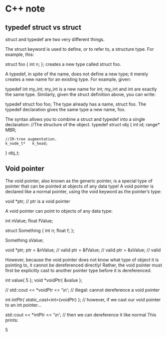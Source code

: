 # C++ note
## typedef struct vs struct

struct and typedef are two very different things.

The struct keyword is used to define, or to refer to, a structure type. For example, this:

struct foo {
    int n;
};
creates a new type called struct foo.

A typedef, in spite of the name, does not define a new type; it merely creates a new name for an existing type. For example, given:

typedef int my_int;
my_int is a new name for int; my_int and int are exactly the same type. Similarly, given the struct definition above, you can write:

typedef struct foo foo;
The type already has a name, struct foo. The typedef declaration gives the same type a new name, foo.

The syntax allows you to combine a struct and typedef into a single declaration:
//The structure of the object.
typedef struct obj
{
	int			id;
	range*		MBR;

	//IR-tree augmentation.
	k_node_t*	k_head;

}	obj_t;

## Void pointer


The void pointer, also known as the generic pointer, is a special type of pointer that can be pointed at objects of any data type! A void pointer is declared like a normal pointer, using the void keyword as the pointer’s type:


void *ptr; // ptr is a void pointer

A void pointer can point to objects of any data type:


int nValue;
float fValue;


struct Something
{
    int n;
    float f;
};


Something sValue;
 
void *ptr;
ptr = &nValue; // valid
ptr = &fValue; // valid
ptr = &sValue; // valid

However, because the void pointer does not know what type of object it is pointing to, it cannot be dereferenced directly! Rather, the void pointer must first be explicitly cast to another pointer type before it is dereferenced.

int value{ 5 };
void *voidPtr{ &value };
 
 
// std::cout << *voidPtr << '\n'; // illegal: cannot dereference a void pointer


int *intPtr{ static_cast<int*>(voidPtr) }; // however, if we cast our void pointer to an int pointer...


std::cout << *intPtr << '\n'; // then we can dereference it like normal
This prints:


5
